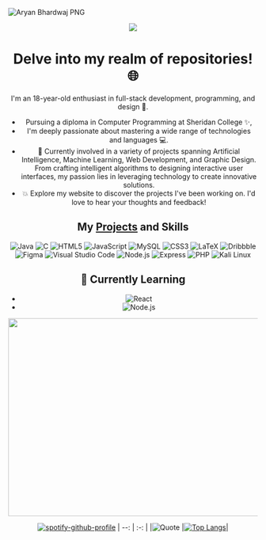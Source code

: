 ![Aryan Bhardwaj PNG](https://github.com/AryanBhardwaj789/AryanBhardwaj789/raw/main/ARYAN%20BHARDWAJ.png)

<div align=center >
<img src="https://readme-typing-svg.herokuapp.com?font=Pacifico&size=25&color=FFFFFF&center=true&lines=Hey+👋%2C+I'm+Aryan+Bhardwaj;Web+Developer;.....+Espresso+Yourself."
/>
            
# Delve into my realm of repositories! 🌐

I'm an 18-year-old enthusiast in full-stack development, programming, and design 🚀. 
            
- Pursuing a diploma in Computer Programming at Sheridan College ✨,
- I'm deeply passionate about mastering a wide range of technologies and languages 💻.
- 🚀 Currently involved in a variety of projects spanning Artificial Intelligence, Machine Learning, Web Development, and Graphic Design. From crafting intelligent algorithms to designing interactive user interfaces, my passion lies in leveraging technology to create innovative solutions.
- 💥 Explore my website to discover the projects I've been working on. I'd love to hear your thoughts and feedback!

## My [Projects]() and Skills
![Java](https://img.shields.io/badge/-Java-000?&logo=Java&logoColor=007396)
![C](https://img.shields.io/static/v1?style=for-the-badge&message=C&color=222222&logo=C&logoColor=A8B9CC&label=)
![HTML5](https://img.shields.io/static/v1?style=for-the-badge&message=HTML5&color=E34F26&logo=HTML5&logoColor=FFFFFF&label=)
![JavaScript](https://img.shields.io/static/v1?style=for-the-badge&message=JavaScript&color=222222&logo=JavaScript&logoColor=F7DF1E&label=)
![MySQL](https://img.shields.io/static/v1?style=for-the-badge&message=MySQL&color=4479A1&logo=MySQL&logoColor=FFFFFF&label=)
![CSS3](https://img.shields.io/static/v1?style=for-the-badge&message=CSS3&color=1572B6&logo=CSS3&logoColor=FFFFFF&label=)
![LaTeX](https://img.shields.io/static/v1?style=for-the-badge&message=LaTeX&color=008080&logo=LaTeX&logoColor=FFFFFF&label=)
![Dribbble](https://img.shields.io/static/v1?style=for-the-badge&message=Dribbble&color=EA4C89&logo=Dribbble&logoColor=FFFFFF&label=)
![Figma](https://img.shields.io/static/v1?style=for-the-badge&message=Figma&color=F24E1E&logo=Figma&logoColor=FFFFFF&label=)
![Visual Studio Code](https://img.shields.io/static/v1?style=for-the-badge&message=Visual+Studio+Code&color=007ACC&logo=Visual+Studio+Code&logoColor=FFFFFF&label=)
![Node.js](https://img.shields.io/static/v1?style=for-the-badge&message=Node.js&color=339933&logo=Node.js&logoColor=FFFFFF&label=)
![Express](https://img.shields.io/static/v1?style=for-the-badge&message=Express&color=000000&logo=Express&logoColor=FFFFFF&label=)
![PHP](https://img.shields.io/static/v1?style=for-the-badge&message=PHP&color=777BB4&logo=PHP&logoColor=FFFFFF&label=)
![Kali Linux](https://img.shields.io/static/v1?style=for-the-badge&message=Kali+Linux&color=557C94&logo=Kali+Linux&logoColor=FFFFFF&label=)

## 🌱 Currently Learning

- ![React](https://img.shields.io/badge/React-61DAFB?style=for-the-badge&logo=react&logoColor=white)
- ![Node.js](https://img.shields.io/badge/Node.js-339933?style=for-the-badge&logo=node.js&logoColor=white)

<img src=space.gif alt="Space GIF" width="1128" height="400">


<!-- Markdown -->
[![spotify-github-profile](https://spotify-github-profile.vercel.app/api/view?uid=31gwrxminpvjiclmn6ohnuxwdmae&cover_image=true&theme=default&show_offline=false&background_color=121212&interchange=false&bar_color=901d1d&bar_color_cover=true)](https://github.com/kittinan/spotify-github-profile)
| --:  | :-: |
|![Quote](https://quotes.rest/qod?category=inspire&language=en)
|[![Top Langs](https://github-readme-stats.vercel.app/api/top-langs/?username=AryanBhardwaj789&theme=github_dark&layout=compact)](https://github.com/AryanBhardwaj789/github-readme-stats)|
